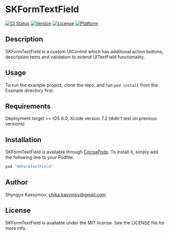 # SKFormTextField

[![CI Status](http://img.shields.io/travis/chika-kasymov/SKFormTextField.svg?style=flat)](https://travis-ci.org/chika-kasymov/SKFormTextField)
[![Version](https://img.shields.io/cocoapods/v/SKFormTextField.svg?style=flat)](http://cocoapods.org/pods/SKFormTextField)
[![License](https://img.shields.io/cocoapods/l/SKFormTextField.svg?style=flat)](http://cocoapods.org/pods/SKFormTextField)
[![Platform](https://img.shields.io/cocoapods/p/SKFormTextField.svg?style=flat)](http://cocoapods.org/pods/SKFormTextField)

## Description

SKFormTextField is a custom UIControl which has additional action buttons, description texts and validation to extend UITextField functionality.

## Usage

To run the example project, clone the repo, and run `pod install` from the Example directory first.

## Requirements

Deployment target >= iOS 8.0, Xcode version 7.2 (didn't test on previous versions)

## Installation

SKFormTextField is available through [CocoaPods](http://cocoapods.org). To install
it, simply add the following line to your Podfile:

```ruby
pod "SKFormTextField"
```

## Author

Shyngys Kassymov, chika.kasymov@gmail.com

## License

SKFormTextField is available under the MIT license. See the LICENSE file for more info.
